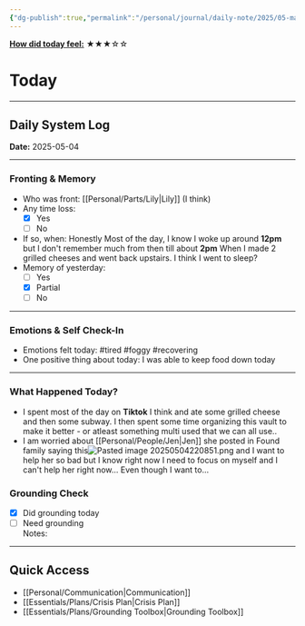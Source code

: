 ```yaml
---
{"dg-publish":true,"permalink":"/personal/journal/daily-note/2025/05-may/2025-05-04/","tags":["daily"],"noteIcon":""}
---
```


**<u>How did today feel:</u>** ★★★☆☆

# Today
---
## Daily System Log  
**Date:** 2025-05-04

---

### Fronting & Memory
- Who was front:  [[Personal/Parts/Lily\|Lily]] (I think)
- Any time loss: 
	- [x] Yes 
	- [ ] No  
- If so, when:  Honestly Most of the day, I know I woke up around **12pm** but I don't remember much from then till about **2pm** When I made 2 grilled cheeses and went back upstairs. I think I went to sleep?
- Memory of yesterday: 
	- [ ] Yes
	- [x] Partial
	- [ ] No  

---

### Emotions & Self Check-In
- Emotions felt today:  #tired #foggy #recovering
- One positive thing about today:  I was able to keep food down today 

---

### What Happened Today?
- I spent most of the day on **Tiktok** I think and ate some grilled cheese and then some subway. I then spent some time organizing this vault to make it better - or atleast something multi used that we can all use..
- I am worried about [[Personal/People/Jen\|Jen]] she posted in Found family saying this![Pasted image 20250504220851.png](/img/user/Personal/Images/Pasted%20image%2020250504220851.png) and I want to help her so bad but I know right  now I need to focus on myself and I can't help her right now... Even though I want to... 
### Grounding Check  
-  [x] Did grounding today  
-  [ ] Need grounding  
Notes:  

---


## Quick Access
- [[Personal/Communication\|Communication]]
- [[Essentials/Plans/Crisis Plan\|Crisis Plan]]
- [[Essentials/Plans/Grounding Toolbox\|Grounding Toolbox]]
